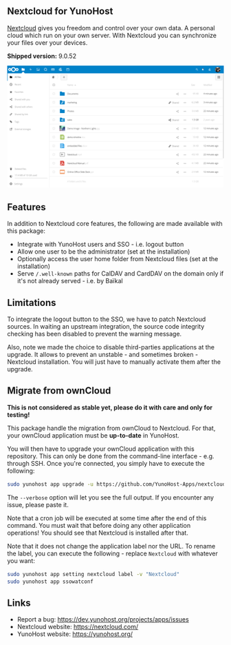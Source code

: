 Nextcloud for YunoHost
---------------------

[Nextcloud](https://nextcloud.com) gives you freedom and control over your
own data. A personal cloud which run on your own server. With Nextcloud
you can synchronize your files over your devices.

**Shipped version:** 9.0.52

![](https://github.com/nextcloud/screenshots/blob/master/files/filelist.png)

## Features

In addition to Nextcloud core features, the following are made available with
this package:

 * Integrate with YunoHost users and SSO - i.e. logout button
 * Allow one user to be the administrator (set at the installation)
 * Optionally access the user home folder from Nextcloud files (set at the installation)
 * Serve `/.well-known` paths for CalDAV and CardDAV on the domain only if it's
   not already served - i.e. by Baïkal

## Limitations

To integrate the logout button to the SSO, we have to patch Nextcloud sources.
In waiting an upstream integration, the source code integrity checking has been
disabled to prevent the warning message.

Also, note we made the choice to disable third-parties applications at the
upgrade. It allows to prevent an unstable - and sometimes broken - Nextcloud
installation. You will just have to manually activate them after the upgrade.

## Migrate from ownCloud

**This is not considered as stable yet, please do it with care and only for
testing!**

This package handle the migration from ownCloud to Nextcloud. For that, your
ownCloud application must be **up-to-date** in YunoHost.

You will then have to upgrade your ownCloud application with this repository.
This can only be done from the command-line interface - e.g. through SSH. Once
you're connected, you simply have to execute the following:

```bash
sudo yunohost app upgrade -u https://github.com/YunoHost-Apps/nextcloud_ynh owncloud --verbose
```

The `--verbose` option will let you see the full output. If you encounter any
issue, please paste it.

Note that a cron job will be executed at some time after the end of this
command. You must wait that before doing any other application operations!
You should see that Nextcloud is installed after that.

Note that it does not change the application label nor the URL. To rename
the label, you can execute the following - replace `Nextcloud` with whatever
you want:

```bash
sudo yunohost app setting nextcloud label -v "Nextcloud"
sudo yunohost app ssowatconf
```

## Links

 * Report a bug: https://dev.yunohost.org/projects/apps/issues
 * Nextcloud website: https://nextcloud.com/
 * YunoHost website: https://yunohost.org/
